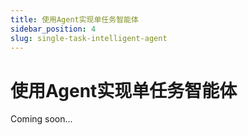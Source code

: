 ```yaml
---
title: 使用Agent实现单任务智能体
sidebar_position: 4
slug: single-task-intelligent-agent
---
```


# 使用Agent实现单任务智能体

Coming soon...
